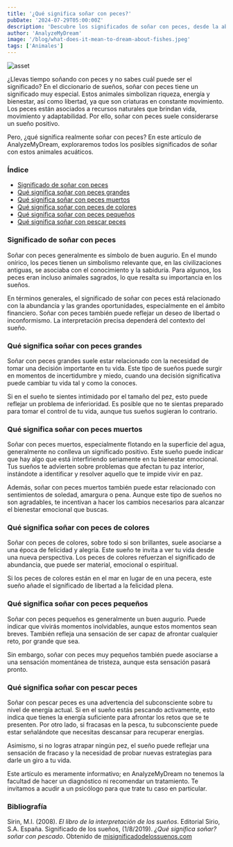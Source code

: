 ```yaml
---
title: '¿Qué significa soñar con peces?'
pubDate: '2024-07-29T05:00:00Z'
description: 'Descubre los significados de soñar con peces, desde la abundancia hasta el bienestar emocional y la libertad.'
author: 'AnalyzeMyDream'
image: '/blog/what-does-it-mean-to-dream-about-fishes.jpeg'
tags: ['Animales']
---
```


![asset](/blog/what-does-it-mean-to-dream-about-fishes.jpeg)

¿Llevas tiempo soñando con peces y no sabes cuál puede ser el significado? En el diccionario de sueños, soñar con peces tiene un significado muy especial. Estos animales simbolizan riqueza, energía y bienestar, así como libertad, ya que son criaturas en constante movimiento. Los peces están asociados a recursos naturales que brindan vida, movimiento y adaptabilidad. Por ello, soñar con peces suele considerarse un sueño positivo.

Pero, ¿qué significa realmente soñar con peces? En este artículo de AnalyzeMyDream, exploraremos todos los posibles significados de soñar con estos animales acuáticos.

### Índice

- [Significado de soñar con peces](#significado-de-soñar-con-peces)
- [Qué significa soñar con peces grandes](#que-significa-soñar-con-peces-grandes)
- [Qué significa soñar con peces muertos](#que-significa-soñar-con-peces-muertos)
- [Qué significa soñar con peces de colores](#que-significa-soñar-con-peces-de-colores)
- [Qué significa soñar con peces pequeños](#que-significa-soñar-con-peces-pequenos)
- [Qué significa soñar con pescar peces](#que-significa-soñar-con-pescar-peces)

### Significado de soñar con peces

Soñar con peces generalmente es símbolo de buen augurio. En el mundo onírico, los peces tienen un simbolismo relevante que, en las civilizaciones antiguas, se asociaba con el conocimiento y la sabiduría. Para algunos, los peces eran incluso animales sagrados, lo que resalta su importancia en los sueños.

En términos generales, el significado de soñar con peces está relacionado con la abundancia y las grandes oportunidades, especialmente en el ámbito financiero. Soñar con peces también puede reflejar un deseo de libertad o inconformismo. La interpretación precisa dependerá del contexto del sueño.

### Qué significa soñar con peces grandes

Soñar con peces grandes suele estar relacionado con la necesidad de tomar una decisión importante en tu vida. Este tipo de sueños puede surgir en momentos de incertidumbre y miedo, cuando una decisión significativa puede cambiar tu vida tal y como la conoces.

Si en el sueño te sientes intimidado por el tamaño del pez, esto puede reflejar un problema de inferioridad. Es posible que no te sientas preparado para tomar el control de tu vida, aunque tus sueños sugieran lo contrario.

### Qué significa soñar con peces muertos

Soñar con peces muertos, especialmente flotando en la superficie del agua, generalmente no conlleva un significado positivo. Este sueño puede indicar que hay algo que está interfiriendo seriamente en tu bienestar emocional. Tus sueños te advierten sobre problemas que afectan tu paz interior, instándote a identificar y resolver aquello que te impide vivir en paz.

Además, soñar con peces muertos también puede estar relacionado con sentimientos de soledad, amargura o pena. Aunque este tipo de sueños no son agradables, te incentivan a hacer los cambios necesarios para alcanzar el bienestar emocional que buscas.

### Qué significa soñar con peces de colores

Soñar con peces de colores, sobre todo si son brillantes, suele asociarse a una época de felicidad y alegría. Este sueño te invita a ver tu vida desde una nueva perspectiva. Los peces de colores refuerzan el significado de abundancia, que puede ser material, emocional o espiritual.

Si los peces de colores están en el mar en lugar de en una pecera, este sueño añade el significado de libertad a la felicidad plena.

### Qué significa soñar con peces pequeños

Soñar con peces pequeños es generalmente un buen augurio. Puede indicar que vivirás momentos inolvidables, aunque estos momentos sean breves. También refleja una sensación de ser capaz de afrontar cualquier reto, por grande que sea.

Sin embargo, soñar con peces muy pequeños también puede asociarse a una sensación momentánea de tristeza, aunque esta sensación pasará pronto.

### Qué significa soñar con pescar peces

Soñar con pescar peces es una advertencia del subconsciente sobre tu nivel de energía actual. Si en el sueño estás pescando activamente, esto indica que tienes la energía suficiente para afrontar los retos que se te presenten. Por otro lado, si fracasas en la pesca, tu subconsciente puede estar señalándote que necesitas descansar para recuperar energías.

Asimismo, si no logras atrapar ningún pez, el sueño puede reflejar una sensación de fracaso y la necesidad de probar nuevas estrategias para darle un giro a tu vida.

Este artículo es meramente informativo; en AnalyzeMyDream no tenemos la facultad de hacer un diagnóstico ni recomendar un tratamiento. Te invitamos a acudir a un psicólogo para que trate tu caso en particular.

### Bibliografía

Sirin, M.I. (2008). *El libro de la interpretación de los sueños*. Editorial Sirio, S.A. España. 
Significado de los sueños, (1/8/2019). *¿Qué significa soñar?soñar con pescado*. Obtenido de [misignificadodelossuenos.com](https://misignificadodelossuenos.com/sonar-con-peces/)